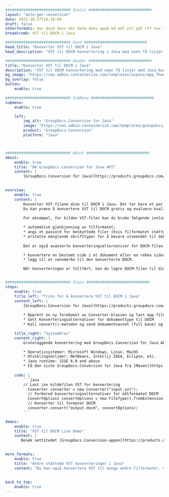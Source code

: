 ```yaml
---
############################# Static ############################
layout: "auto-gen-conversion"
date: 2023-10-27T14:18:09
draft: false
otherformats: doc docm docx dot dotm dotx epub md odt ott pdf rtf tex txt vdx vsdm vsdx vssm vssx vstm vstx vsx vtx xps
breadcrumb: VST til DOCM i Java

############################# Head ############################
head_title: "Konverter VST til DOCM i Java"
head_description: "VST til DOCM konvertering i Java med noen få linjer med kode. Konverter over 160 filformater ved å bruke GroupDocs dokumentkonverterings-API for Java"

############################# Header ############################
title: "Konverter VST til DOCM i Java"
description: "VST til DOCM konvertering med noen få linjer med Java-kode"
bg_image: "https://cms.admin.containerize.com/templates/aspose/App_Themes/V3/images/bg/header1.png"
bg_overlay: false
button:
    enable: true

############################# SubMenu ############################
submenu:
    enable: true

    left:
        img_alt: "GroupDocs.Conversion for Java"
        image: "https://cms.admin.containerize.com/templates/groupdocs/images/product-logos/90x90-noborder/groupdocs-conversion-java.png"
        product: "GroupDocs.Conversion"
        platform: "Java"



############################# About ############################
about:
    enable: true
    title: "Om GroupDocs.Conversion for Java API"
    content: |
        [GroupDocs.Conversion for Java](https://products.groupdocs.com/conversion/java/) er et avansert filformatkonverterings-API for konvertering mellom populære bilde- og dokumentformater som Microsoft Office, OpenDocument, PDF, HTML, e-post, CAD. og mye mer med bare noen få linjer med kode. Den opprinnelige API-en oppdager automatisk formatene til originaldokumentene og tilbyr mange alternativer for å tilpasse de konverterte dokumentene. Sammen med funksjonen til å trekke ut informasjon fra et dokument, støtter den også bufring av konverteringsresultatene til den lokale disken som standard. Imidlertid kan enhver type hurtigbufferlagring støttes ved å implementere de riktige grensesnittene - Amazon S3, Dropbox, Google Drive, Windows Azure, Reddis eller andre.
    

overview:
    enable: true
    content: |
        Konverter VST-filene dine til DOCM i Java. Det tar bare et par linjer med Java-kode på hvilken som helst plattform du ønsker, for eksempel Windows, Linux, macOS.
        Du kan prøve å konvertere VST til DOCM gratis og evaluere kvaliteten på konverteringsresultatene. Sammen med enkle filkonverteringsskript kan du prøve mer sofistikerte alternativer for å laste inn VST-kildefilen og lagre DOCM-utdata. 
        
        For eksempel, for kilden VST-filen kan du bruke følgende innlastingsalternativer:

        * automatisk gjenkjenning av filformatet;
        * angi et passord for beskyttede filer (hvis filformatet støtter det);
        * erstatte manglende skrifttyper for å bevare utseendet til dokumentet.
        
        Det er også avanserte konverteringsalternativer for DOCM-filen:

        * konvertere en bestemt side i et dokument eller en rekke sider;
        * legg til et vannmerke til den konverterte DOCM.

        Når konverteringen er fullført, kan du lagre DOCM-filen til din lokale filbane eller til tredjepartslagring som FTP, Amazon S3, Google Drive, Dropbox osv. Vær oppmerksom på - for å konvertere VST til DOCM, trenger du ikke å installere tilleggsprogramvare, som MS Office, Open Office, Adobe Acrobat Reader osv.


############################# Steps ############################
steps:
    enable: true
    title_left: "Trinn for å konvertere VST til DOCM i Java"
    content_left: |
        [GroupDocs.Conversion for Java](https://products.groupdocs.com/conversion/java/) lar utviklere enkelt konvertere VST fil til DOCM med noen få linjer med kode.
        
        * Opprett en ny forekomst av Converter-klassen og last opp filen VST med hele banen
        * Sett Konverteringsalternativer for dokumenttype til DOCM
        * Kall convert()-metoden og send dokumentnavnet (full bane) og formatet (DOCM) som en parameter

    title_right: "Systemkrav"
    content_right: |
        Grunnleggende konvertering med GroupDocs.Conversion for Java API kan gjøres med bare noen få linjer med kode. APIene våre støttes på alle større plattformer og operativsystemer. Før du utfører koden nedenfor, sørg for at du har følgende forutsetninger installert på systemet ditt.

        * Operativsystemer: Microsoft Windows, Linux, MacOS
        * Utviklingsmiljøer: NetBeans, Intellij IDEA, Eclipse, etc.
        * Java runtime: J2SE 6.0 and above
        * Få den siste GroupDocs.Conversion for Java fra [Maven](https://repository.groupdocs.com/webapp/#/artifacts/browse/tree/General/repo/com/groupdocs/groupdocs-conversion)
         
    code: |
        ```java    
        // Last inn kildefilen VST for konvertering
          Converter converter = new Converter("input.vst");
          // Forbered konverteringsalternativer for målformatet DOCM
          ConvertOptions convertOptions = new FileType().fromExtension("docm").getConvertOptions();
          // Konverter til formatet DOCM
          converter.convert("output.docm", convertOptions);
        ```

demos:
    enable: true
    title: "VST til DOCM Live Demo"
    content: |
       Besøk nettstedet [GroupDocs.Conversion-appen](https://products.groupdocs.app/conversion/family) og prøv konverteringen fra VST til DOCM nå. Den gratis demoen har følgende fordeler
          

more_formats:
    enable: true
    title: "Andre støttede VST konverteringer i Java"
    content: "Du kan også konvertere VST til mange andre filformater. Vennligst se listen nedenfor."
       
       
back_to_top:
    enable: true
---
```

